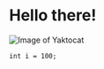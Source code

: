 # Hello there!
![Image of Yaktocat](https://octodex.github.com/images/yaktocat.png)
```
int i = 100;
```

